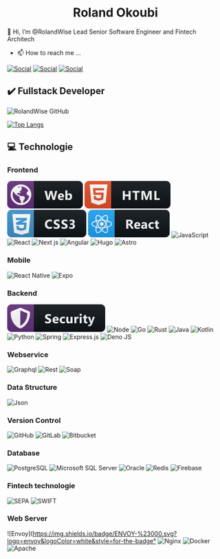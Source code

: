 <center><h1>Roland Okoubi</h1></center>

<p>👋 Hi, I’m @RolandWise Lead Senior Software Engineer and Fintech Architech</p>

- 📫 How to reach me ...

[![Social](https://img.shields.io/badge/Microsoft_Outlook-0078D4?style=for-the-badge&logo=microsoft-outlook&logoColor=white)](mailto:rolandokoubi@hotmail.com)
[![Social](https://img.shields.io/badge/LinkedIn-0077B5?style=for-the-badge&logo=linkedin&logoColor=white)](https://www.linkedin.com/in/roland-michel-okoubi-981345b0/)
[![Social](https://img.shields.io/badge/WhatsApp-25D366?style=for-the-badge&logo=whatsapp&logoColor=white)](https://wa.me/2250102676300)


<h2>✔️ Fullstack Developer </h2> 

![RolandWise GitHub](https://github-readme-stats.vercel.app/api?username=RolandWise&show_icons=true&theme=dark&card_width=446)

[![Top Langs](https://github-readme-stats.vercel.app/api/top-langs/?username=RolandWise&layout=compact&theme=dark&card_width=446)](https://github.com/RolandWise/github-readme-stats)


<h2>💻 Technologie </h2>



<h3> Frontend </h3>

![Tec](./assets/icons/web.svg)
![Tec](./assets/icons/html.svg)
![Tec](./assets/icons/css.svg)
![Tec](./assets/icons/react.svg)
![JavaScript](https://img.shields.io/badge/javascript-%23323330.svg?logo=javascript&logoColor=%23F7DF1E&style=for-the-badge) 
![React](	https://img.shields.io/badge/React-20232A?style=for-the-badge&logo=react&logoColor=61DAFB)
![Next js](https://img.shields.io/badge/next-494a49?style=for-the-badge&logo=next.js&logoColor=white)
![Angular](https://img.shields.io/badge/angular-c40606?style=for-the-badge&logo=angular&logoColor=white)
![Hugo](https://img.shields.io/badge/HUGO-%23df1690.svg?logo=hugo&logoColor=white&style=for-the-badge)
![Astro](https://img.shields.io/badge/ASTRO-%23ff6200.svg?logo=astro&logoColor=white&style=for-the-badge)


<h3> Mobile </h3>

![React Native](https://img.shields.io/badge/react_native-%2320232a.svg?logo=react&logoColor=%2361DAFB&style=for-the-badge) 
![Expo](https://img.shields.io/badge/expo-1C1E24?logo=expo&logoColor=#D04A37&style=for-the-badge) 

<h3> Backend </h3>

![Tec](./assets/icons/security.svg)
![Node](https://img.shields.io/badge/Node.js-339933?style=for-the-badge&logo=nodedotjs&logoColor=white)
![Go](https://img.shields.io/badge/go-498ede?style=for-the-badge&logo=go&logoColor=white)
![Rust](https://img.shields.io/badge/RUST-%23000.svg?logo=rust&logoColor=white&style=for-the-badge)
![Java](https://img.shields.io/badge/java-b33232?style=for-the-badge&logo=java&logoColor=white)
![Kotlin](https://img.shields.io/badge/kotlin-%2319191c.svg?logo=kotlin&logoColor=white&style=for-the-badge)
![Python](https://img.shields.io/badge/python-3670A0?logo=python&logoColor=ffdd54&style=for-the-badge) 
![Spring](https://img.shields.io/badge/spring-%236DB33F.svg?logo=spring&logoColor=white&style=for-the-badge)
![Express.js](https://img.shields.io/badge/express.js-%23404d59.svg?logo=express&logoColor=%2361DAFB&style=for-the-badge)
![Deno JS](https://img.shields.io/badge/deno%20js-000000?logo=deno&logoColor=white&style=for-the-badge) 



<h3> Webservice </h3>

![Graphql](https://img.shields.io/badge/graphql-b02c9e?style=for-the-badge&logo=graphql&logoColor=white)
![Rest](https://img.shields.io/badge/rest-%232B2F33.svg?style=for-the-badge&logo=rest&logoColor=white)
![Soap](https://img.shields.io/badge/soap-%23F05033.svg?style=for-the-badge&logo=soap&logoColor=white)


<h3> Data Structure </h3>

![Json](https://img.shields.io/badge/json-383838?style=for-the-badge&logo=json&logoColor=white)





<h3> Version Control </h3>

![GitHub](https://img.shields.io/badge/github-%23121011.svg?logo=github&logoColor=white&style=for-the-badge) 
![GitLab](https://img.shields.io/badge/gitlab-%23181717.svg?logo=gitlab&logoColor=white&style=for-the-badge)
![Bitbucket](https://img.shields.io/badge/bitbucket-%230047B3.svg?logo=bitbucket&logoColor=white&style=for-the-badge) 


<h3> Database </h3>

![PostgreSQL](https://img.shields.io/badge/PostgreSQL-316192?style=for-the-badge&logo=postgresql&logoColor=white)
![Microsoft SQL Server](https://img.shields.io/badge/Microsoft%20SQL%20Sever-CC2927?logo=microsoft%20sql%20server&logoColor=white&style=for-the-badge) 
![Oracle](https://img.shields.io/badge/Oracle-d6091a?style=for-the-badge&logo=oracle&logoColor=white)
![Redis](https://img.shields.io/badge/redis-bd1e02?style=for-the-badge&logo=redis&logoColor=white)
![Firebase](https://img.shields.io/badge/firebase-e3860b?style=for-the-badge&logo=firebase&logoColor=white)


<h3> Fintech technologie </h3>

![SEPA](https://img.icons8.com/fluency/32/000000/sepa.png)
![SWIFT](https://img.icons8.com/color/32/000000/swift-payment-system.png)

<h3> Web Server </h3>

![Envoy](https://img.shields.io/badge/ENVOY-%23000.svg?logo=envoy&logoColor=white&style=for-the-badge°
![Nginx](https://img.shields.io/badge/nginx-%23009639.svg?style=for-the-badge&logo=nginx&logoColor=white)
![Docker](https://img.shields.io/badge/docker-045dbd?style=for-the-badge&logo=docker&logoColor=white)
![Apache](https://img.shields.io/badge/apache-a11b03?style=for-the-badge&logo=apache&logoColor=white)


<!--

- 👀 I’m interested in ...
- 🌱 I’m currently learning ...
- 💞️ I’m looking to collaborate on ...





<p> Actuellement développeur Fullstack et passionné de technologie, je me concentre sur l'apprentissage des outils de développement d'applications web, mobiles et API, ainsi que sur les bonnes pratiques de programmation et de gestion de projet. </p>





![Swagger](https://img.shields.io/badge/-Swagger-%23Clojure?style=for-the-badge&logo=swagger&logoColor=white)

![Jira](https://img.shields.io/badge/jira-%230A0FFF.svg?style=for-the-badge&logo=jira&logoColor=white)

![Postman](https://img.shields.io/badge/Postman-FF6C37?style=for-the-badge&logo=postman&logoColor=white)

![Ansible](https://img.shields.io/badge/ansible-%231A1918.svg?style=for-the-badge&logo=ansible&logoColor=white)

![Babel](https://img.shields.io/badge/Babel-F9DC3e?style=for-the-badge&logo=babel&logoColor=black)

OS
![Windows](https://img.shields.io/badge/Windows-0078D6?style=for-the-badge&logo=windows&logoColor=white)

![Debian](https://img.shields.io/badge/Debian-D70A53?style=for-the-badge&logo=debian&logoColor=white)

![Cent OS](https://img.shields.io/badge/cent%20os-002260?style=for-the-badge&logo=centos&logoColor=F0F0F0)

![Red Hat](https://img.shields.io/badge/Red%20Hat-EE0000?style=for-the-badge&logo=redhat&logoColor=white)

![Mac OS](https://img.shields.io/badge/mac%20os-000000?style=for-the-badge&logo=macos&logoColor=F0F0F0)

![IOS](https://img.shields.io/badge/iOS-000000?style=for-the-badge&logo=ios&logoColor=white)



<h3> Framework & Libraries </h3>
![Tec](./assets/icons/vue.svg)
![Tec](./assets/icons/javascript.svg)


<h3> Mobile </h3>
![Tec](./assets/icons/react-native.svg)
![Tec](./assets/icons/mobile.svg)
![Tec](./assets/icons/dart.svg)
![Tec](./assets/icons/flutter.svg)


![Tec](./assets/icons/spring.svg)
![Tec](./assets/icons/python.svg)
<h3> Infra </h3>
![Tec](./assets/icons/cloud.svg)
![Tec](./assets/icons/docker.svg)
![Tec](./assets/icons/aws.svg)
<br/>
-->

<!---
RolandWise/RolandWise is a ✨ special ✨ repository because its `README.md` (this file) appears on your GitHub profile.
You can click the Preview link to take a look at your changes.
--->
